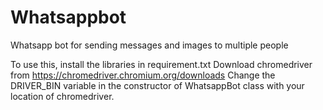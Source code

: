 # Whatsappbot
Whatsapp bot for sending messages and images to multiple people

To use this, install the libraries in requirement.txt
Download chromedriver from https://chromedriver.chromium.org/downloads
Change the DRIVER_BIN variable in the constructor of WhatsappBot class with your location of chromedriver.
